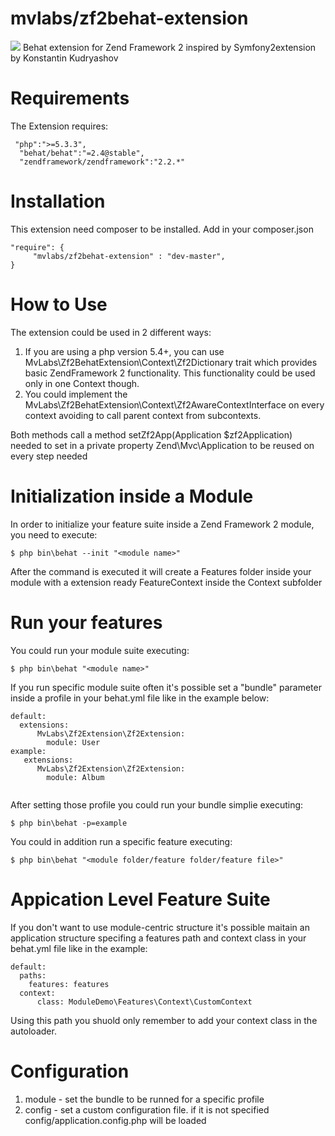 mvlabs/zf2behat-extension
==============
<img src="https://travis-ci.org/mvlabs/zf2behat-extension.png" />
Behat extension for Zend Framework 2 inspired by Symfony2extension by Konstantin Kudryashov

Requirements
=============
The Extension requires:
```
 "php":">=5.3.3",
  "behat/behat":"=2.4@stable",
  "zendframework/zendframework":"2.2.*"
```
Installation
=============
This extension need composer to be installed. Add in your composer.json
```
"require": {
     "mvlabs/zf2behat-extension" : "dev-master",
}

```

How to Use
==========

The extension could be used in 2 different ways:

1.  If you are using a php version 5.4+, you can use MvLabs\Zf2BehatExtension\Context\Zf2Dictionary trait 
    which provides basic ZendFramework 2 functionality. This functionality could be used only in one Context though.
2.  You could implement the MvLabs\Zf2BehatExtension\Context\Zf2AwareContextInterface on every context avoiding to call parent context 
    from subcontexts.
  
Both methods call a method setZf2App(Application $zf2Application) needed to set in a private property Zend\Mvc\Application to be reused 
on every step needed 


Initialization inside a Module
==============================

In order to initialize your feature suite inside a Zend Framework 2 module, you need to execute:
```
$ php bin\behat --init "<module name>"

```
After the command is executed it will create a Features folder inside your module with a extension ready FeatureContext inside the Context subfolder


Run your features
=================

You could run your module suite executing:
```
$ php bin\behat "<module name>"

```
If you run specific module suite often it's possible set a "bundle" parameter inside a profile in your 
behat.yml file like in the example below:
```
default:
  extensions:
      MvLabs\Zf2Extension\Zf2Extension:
        module: User
example:
   extensions:
      MvLabs\Zf2Extension\Zf2Extension:
        module: Album
    
```
After setting those profile you could run your bundle simplie executing:
 ```
$ php bin\behat -p=example

```
You could in addition run a specific feature executing:
```
$ php bin\behat "<module folder/feature folder/feature file>"

```

Appication Level Feature Suite
==============================

If you don't want to use module-centric structure it's possible maitain an application structure
specifing a features path and context class in your behat.yml file like in the example:

```
default:
  paths:
    features: features
  context:
      class: ModuleDemo\Features\Context\CustomContext
```

Using this path you shuold only remember to add your context class in the autoloader.

Configuration
=============

 1. module - set the bundle to be runned for a specific profile
 2. config - set a custom configuration file. if it is not specified config/application.config.php will be loaded






